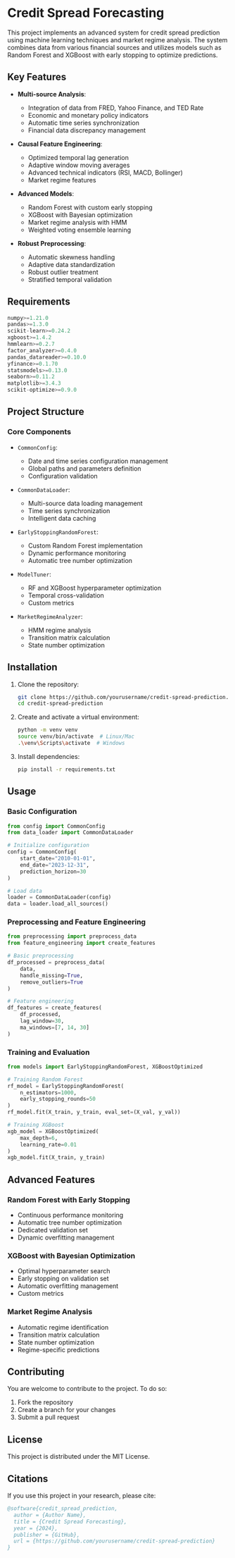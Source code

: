 # Credit Spread Forecasting

This project implements an advanced system for credit spread prediction using machine learning techniques and market regime analysis. The system combines data from various financial sources and utilizes models such as Random Forest and XGBoost with early stopping to optimize predictions.

## Key Features

- **Multi-source Analysis**:
  - Integration of data from FRED, Yahoo Finance, and TED Rate
  - Economic and monetary policy indicators
  - Automatic time series synchronization
  - Financial data discrepancy management

- **Causal Feature Engineering**:
  - Optimized temporal lag generation
  - Adaptive window moving averages
  - Advanced technical indicators (RSI, MACD, Bollinger)
  - Market regime features

- **Advanced Models**:
  - Random Forest with custom early stopping
  - XGBoost with Bayesian optimization
  - Market regime analysis with HMM
  - Weighted voting ensemble learning

- **Robust Preprocessing**:
  - Automatic skewness handling
  - Adaptive data standardization
  - Robust outlier treatment
  - Stratified temporal validation

## Requirements

```python
numpy>=1.21.0
pandas>=1.3.0
scikit-learn>=0.24.2
xgboost>=1.4.2
hmmlearn>=0.2.7
factor_analyzer>=0.4.0
pandas_datareader>=0.10.0
yfinance>=0.1.70
statsmodels>=0.13.0
seaborn>=0.11.2
matplotlib>=3.4.3
scikit-optimize>=0.9.0
```

## Project Structure

### Core Components

- `CommonConfig`:
  - Date and time series configuration management
  - Global paths and parameters definition
  - Configuration validation

- `CommonDataLoader`:
  - Multi-source data loading management
  - Time series synchronization
  - Intelligent data caching

- `EarlyStoppingRandomForest`:
  - Custom Random Forest implementation
  - Dynamic performance monitoring
  - Automatic tree number optimization

- `ModelTuner`:
  - RF and XGBoost hyperparameter optimization
  - Temporal cross-validation
  - Custom metrics

- `MarketRegimeAnalyzer`:
  - HMM regime analysis
  - Transition matrix calculation
  - State number optimization

## Installation

1. Clone the repository:
   ```bash
   git clone https://github.com/yourusername/credit-spread-prediction.git
   cd credit-spread-prediction
   ```

2. Create and activate a virtual environment:
   ```bash
   python -m venv venv
   source venv/bin/activate  # Linux/Mac
   .\venv\Scripts\activate  # Windows
   ```

3. Install dependencies:
   ```bash
   pip install -r requirements.txt
   ```

## Usage

### Basic Configuration
```python
from config import CommonConfig
from data_loader import CommonDataLoader

# Initialize configuration
config = CommonConfig(
    start_date="2010-01-01",
    end_date="2023-12-31",
    prediction_horizon=30
)

# Load data
loader = CommonDataLoader(config)
data = loader.load_all_sources()
```

### Preprocessing and Feature Engineering
```python
from preprocessing import preprocess_data
from feature_engineering import create_features

# Basic preprocessing
df_processed = preprocess_data(
    data,
    handle_missing=True,
    remove_outliers=True
)

# Feature engineering
df_features = create_features(
    df_processed,
    lag_window=30,
    ma_windows=[7, 14, 30]
)
```

### Training and Evaluation
```python
from models import EarlyStoppingRandomForest, XGBoostOptimized

# Training Random Forest
rf_model = EarlyStoppingRandomForest(
    n_estimators=1000,
    early_stopping_rounds=50
)
rf_model.fit(X_train, y_train, eval_set=(X_val, y_val))

# Training XGBoost
xgb_model = XGBoostOptimized(
    max_depth=6,
    learning_rate=0.01
)
xgb_model.fit(X_train, y_train)
```

## Advanced Features

### Random Forest with Early Stopping
- Continuous performance monitoring
- Automatic tree number optimization
- Dedicated validation set
- Dynamic overfitting management

### XGBoost with Bayesian Optimization
- Optimal hyperparameter search
- Early stopping on validation set
- Automatic overfitting management
- Custom metrics

### Market Regime Analysis
- Automatic regime identification
- Transition matrix calculation
- State number optimization
- Regime-specific predictions

## Contributing

You are welcome to contribute to the project. To do so:
1. Fork the repository
2. Create a branch for your changes
3. Submit a pull request

## License

This project is distributed under the MIT License.

## Citations

If you use this project in your research, please cite:

```bibtex
@software{credit_spread_prediction,
  author = {Author Name},
  title = {Credit Spread Forecasting},
  year = {2024},
  publisher = {GitHub},
  url = {https://github.com/yourusername/credit-spread-prediction}
}
```
